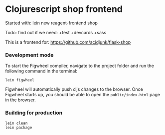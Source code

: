 # Clojurescript shop frontend

Started with:
lein new reagent-frontend shop

Todo: find out if we need: +test +devcards +sass

This is a frontend for:
https://github.com/acidjunk/flask-shop


### Development mode

To start the Figwheel compiler, navigate to the project folder and run the following command in the terminal:

```
lein figwheel
```

Figwheel will automatically push cljs changes to the browser.
Once Figwheel starts up, you should be able to open the `public/index.html` page in the browser.


### Building for production

```
lein clean
lein package
```
